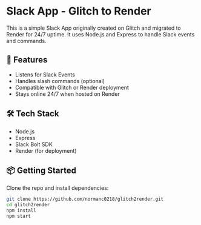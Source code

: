 # Slack App - Glitch to Render

This is a simple Slack App originally created on Glitch and migrated to Render for 24/7 uptime. It uses Node.js and Express to handle Slack events and commands.

## 🚀 Features

- Listens for Slack Events
- Handles slash commands (optional)
- Compatible with Glitch or Render deployment
- Stays online 24/7 when hosted on Render

## 🛠️ Tech Stack

- Node.js
- Express
- Slack Bolt SDK
- Render (for deployment)

## 📦 Getting Started

Clone the repo and install dependencies:

```bash
git clone https://github.com/normanc0218/glitch2render.git
cd glitch2render
npm install
npm start
